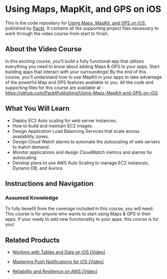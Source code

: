 # Using Maps, MapKit, and GPS on iOS
This is the code repository for [Using Maps, MapKit, and GPS on iOS](https://www.packtpub.com/virtualization-and-cloud/reliability-and-resilience-aws-video?utm_source=github&utm_medium=repository&utm_campaign=9781789611700), published by [Packt](https://www.packtpub.com/?utm_source=github). It contains all the supporting project files necessary to work through the video course from start to finish.
## About the Video Course
In this exciting course, you’ll build a fully functional app that utilizes everything you need to know about adding Maps & GPS to your apps. Start building apps that interact with your surroundings! By the end of this course, you’ll understand how to use MapKit in your apps to take advantage of the powerful Map and GPS features available to you.
All the code and supporting files for this course are available at - https://github.com/PacktPublishing/Using-Maps-MapKit-and-GPS-on-iOS

<H2>What You Will Learn</H2>
<DIV class=book-info-will-learn-text>
<UL>
<LI>Deploy EC2 Auto scaling for web server instances. 
<LI>How to build and maintain EC2 images. 
<LI>Design Application Load Balancing Services that scale across availability zones. 
<LI>Design Cloud Watch alarms to automate the autoscaling of web servers to match demand. 
<LI>Monitor applications and design CloudWatch metrics and alarms for autoscaling 
<LI>Develop plans to use AWS Auto Scaling to manage EC2 instances, Dynamo DB, and Aurora </LI></UL></DIV>

## Instructions and Navigation
### Assumed Knowledge
To fully benefit from the coverage included in this course, you will need:<br/>
This course is for anyone who wants to start using Maps & GPS in their apps. If your ready to add new functionality to your apps, this course is for you!

   

## Related Products
* [Working with Tables and Data on iOS [Video]](https://www.packtpub.com/virtualization-and-cloud/reliability-and-resilience-aws-video?utm_source=github&utm_medium=repository&utm_campaign=9781789611700)

* [Mastering Push Notifications for iOS [Video]](https://www.packtpub.com/virtualization-and-cloud/reliability-and-resilience-aws-video?utm_source=github&utm_medium=repository&utm_campaign=9781789611700)

* [Reliability and Resilience on AWS [Video]](https://www.packtpub.com/virtualization-and-cloud/reliability-and-resilience-aws-video?utm_source=github&utm_medium=repository&utm_campaign=9781789611700)

